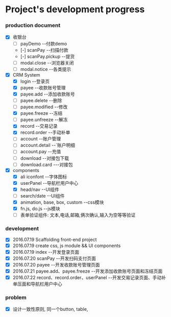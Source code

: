 # Project's development progress

### production document
- [x] 收银台
    - [ ] payDemo  --付款demo
    - [-] scanPay  --扫描付款
    - [-] scanPay.pickup  --提货
    - [ ] modal.close  --浏览器关闭
    - [ ] modal.notice  --各类提示    
- [x] CRM System
    - [x] login  --登录页
    - [x] payee  --收款账号管理
    - [x] payee.add  --添加收款账号
    - [ ] payee.delete  --删除
    - [ ] payee.modified  --修改
    - [x] payee.freeze  --冻结
    - [ ] payee.unfreeze  --解冻
    - [x] record  --交易记录
    - [x] record.order  --手动补单
    - [ ] account  --账户管理
    - [ ] account.detail  --`账户明细
    - [ ] account.pay  --充值
    - [ ] download  --对接包下载
    - [ ] download.card  ---对接包  
- [x] components
    - [x] ali iconfont  --字体图标
    - [x] userPanel  --导航栏用户中心
    - [x] head/nav  --UI组件
    - [ ] search/date  --UI组件
    - [x] animation, base, box, custom  --css模块 
    - [x] fn.js, do.js  --js模块
    - [ ] 表单验证组件: 文本,电话,邮箱,俩次确认,输入为空等等验证

### development
   - [x] 2016.07.19  Scaffolding front-end project
   - [x] 2016.07.19  create css, js module && UI components
   - [x] 2016.07.19  index  --开发登录页面
   - [x] 2016.07.20  scanPay  --开发扫码支付页面
   - [x] 2016.07.20  payee  --开发收款账号管理页面
   - [x] 2016.07.21  payee.add、payee.freeze  --开发添加收款账号页面和冻结页面
   - [x] 2016.07.22  record、record.order、userPanel  --开发交易记录页面、手动补单压面和导航栏用户中心
   
### problem
   - [x] 设计一致性原则, 同一个button, table, 
   
  